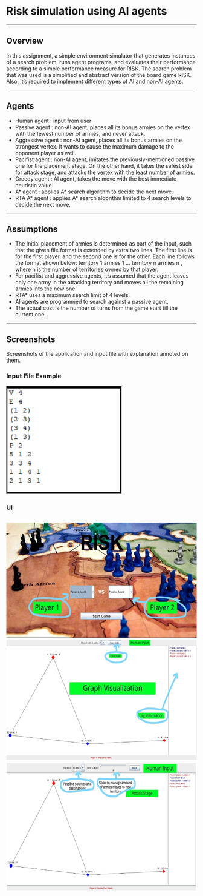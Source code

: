 # Risk simulation using AI agents
---
## Overview 
In this assignment, a simple environment simulator that generates instances of a search problem, runs agent programs, and evaluates their performance according to a simple performance measure for RISK. The search problem that was used is a simplified and abstract version of the board game RISK. Also, it’s required to implement different types of AI and non-AI agents.

---
## Agents
* Human agent : input from user
* Passive agent : non-AI agent, places all its bonus armies on the vertex with the fewest number of armies, and never attack.
* Aggressive agent : non-AI agent, places all its bonus armies on the strongest vertex. It wants to cause the maximum damage to the opponent player as well.
* Pacifist agent : non-AI agent, imitates the previously-mentioned passive one for the placement stage. On the other hand, it takes the safest side for attack stage, and attacks the vertex with the least number of armies.
* Greedy agent : AI agent, takes the move with the best immediate heuristic value.
* A* agent : applies A* search algorithm to decide the next move.
* RTA A* agent : applies A* search algorithm limited to 4 search levels to decide the next move.
---
## Assumptions
* The Initial placement of armies is determined as part of the input, such that the given file format is extended by extra two lines. The first line is for the first player, and the second one is for the other. Each line follows the format shown below: territory 1 armies 1 ... territory n armies n , where n is the number of territories owned by that player.
* For pacifist and aggressive agents, it’s assumed that the agent leaves only one army in the attacking territory and moves all the remaining armies into the new one.
* RTA* uses a maximum search limit of 4 levels.
* AI agents are programmed to search against a passive agent.
* The actual cost is the number of turns from the game start till the current one.
---
## Screenshots
Screenshots of the application and input file with explanation annoted on them.
### Input File Example
![Input file examples](readme_img/input.png)
### UI 
![Risk UI image 1](readme_img/risk_1.png)
![Risk UI image 2](readme_img/risk_2.png)
![Risk UI image 3](readme_img/risk_3.png)
---